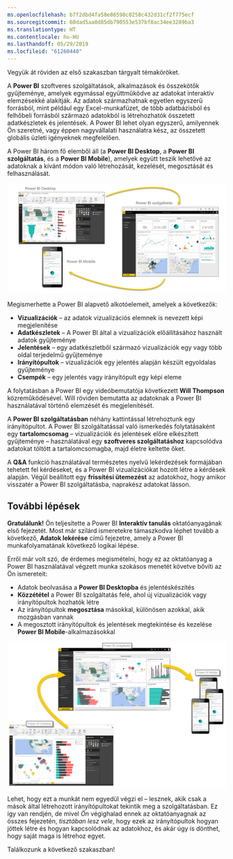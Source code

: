 ```yaml
---
ms.openlocfilehash: b7f2dbd4fa58e86598c0258c432d31cf2f775ecf
ms.sourcegitcommit: 60dad5aa0d85db790553e537bf8ac34ee3289ba3
ms.translationtype: HT
ms.contentlocale: hu-HU
ms.lasthandoff: 05/29/2019
ms.locfileid: "61260440"
---
```

Vegyük át röviden az első szakaszban tárgyalt témaköröket.

A **Power BI** szoftveres szolgáltatások, alkalmazások és összekötők gyűjteménye, amelyek egymással együttműködve az adatokat interaktív elemzésekké alakítják. Az adatok származhatnak egyetlen egyszerű forrásból, mint például egy Excel-munkafüzet, de több adatbázisból és felhőbeli forrásból származó adatokból is létrehozhatók összetett adatkészletek és jelentések. A Power BI lehet olyan egyszerű, amilyennek Ön szeretné, vagy éppen nagyvállalati használatra kész, az összetett globális üzleti igényeknek megfelelően.

A Power BI három fő elemből áll (a **Power BI Desktop**, a **Power BI szolgáltatás**, és a **Power BI Mobile**), amelyek együtt teszik lehetővé az adatoknak a kívánt módon való létrehozását, kezelését, megosztását és felhasználását.

![](media/0-4-summary-of-intro-to-power-bi/c0a4_1.png)

Megismerhette a Power BI alapvető alkotóelemeit, amelyek a következők:

* **Vizualizációk** – az adatok vizualizációs elemnek is nevezett képi megjelenítése
* **Adatkészletek** – A Power BI által a vizualizációk előállításához használt adatok gyűjteménye
* **Jelentések** – egy adatkészletből származó vizualizációk egy vagy több oldal terjedelmű gyűjteménye
* **Irányítópultok** – vizualizációk egy jelentés alapján készült egyoldalas gyűjteménye
* **Csempék** – egy jelentés vagy irányítópult egy képi eleme

A folytatásban a Power BI egy videóbemutatója következett **Will Thompson** közreműködésével. Will röviden bemutatta az adatoknak a Power BI használatával történő elemzését és megjelenítését.

<!---
In **Power BI Desktop**, we connected to a basic Excel file, created visualizations, then published those visualizations to the service. Even if you use Power BI only with your Excel workbooks, you can gain amazing visual insights with those Excel workbooks, and both interact and share it in ways never before possible.
-->
A **Power BI szolgáltatásban** néhány kattintással létrehoztunk egy irányítópultot. A Power BI szolgáltatással való ismerkedés folytatásaként egy **tartalomcsomag** – vizualizációk és jelentések előre elkészített gyűjteménye – használatával egy **szoftveres szolgáltatáshoz** kapcsolódva adatokat töltött a tartalomcsomagba, majd életre keltette őket.

A **Q&A** funkció használatával természetes nyelvű lekérdezések formájában tehetett fel kérdéseket, és a Power BI vizualizációkat hozott létre a kérdések alapján. Végül beállított egy **frissítési ütemezést** az adatokhoz, hogy amikor visszatér a Power BI szolgáltatásba, naprakész adatokat lásson.

## <a name="next-steps"></a>További lépések
**Gratulálunk!** Ön teljesítette a Power BI **Interaktív tanulás** oktatóanyagának első fejezetét. Most már szilárd ismeretekre támaszkodva léphet tovább a következő, **Adatok lekérése** című fejezetre, amely a Power BI munkafolyamatának következő logikai lépése.

Erről már volt szó, de érdemes megismételni, hogy ez az oktatóanyag a Power BI használatával végzett munka szokásos menetét követve bővíti az Ön ismereteit:

* Adatok beolvasása a **Power BI Desktopba** és jelentéskészítés
* **Közzététel** a Power BI szolgáltatás felé, ahol új vizualizációk vagy irányítópultok hozhatók létre
* Az irányítópultok **megosztása** másokkal, különösen azokkal, akik mozgásban vannak
* A megosztott irányítópultok és jelentések megtekintése és kezelése **Power BI Mobile**-alkalmazásokkal

![](media/0-4-summary-of-intro-to-power-bi/c0a1_1.png)

Lehet, hogy ezt a munkát nem egyedül végzi el – lesznek, akik csak a mások által létrehozott irányítópultokat tekintik meg a szolgáltatásban. Ez így van rendjén, de mivel *Ön* végighalad ennek az oktatóanyagnak az összes fejezetén, *tisztában lesz vele*, hogy ezek az irányítópultok hogyan jöttek létre és hogyan kapcsolódnak az adatokhoz, és akár úgy is dönthet, hogy saját maga is létrehoz egyet.

Találkozunk a következő szakaszban!

